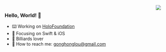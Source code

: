 <img align="right" src="https://github-readme-stats.vercel.app/api?username=gonghonglou&show_icons=true&icon_color=CE1D2D&text_color=718096&bg_color=ffffff&hide_title=true" />

### Hello, World! 👋

- ⌨️ Working on [HoloFoundation](https://github.com/HoloFoundation)
- 📖 Focusing on Swift & iOS
- 🎱 Billiards lover
- 📮 How to reach me: gonghonglou@gmail.com


